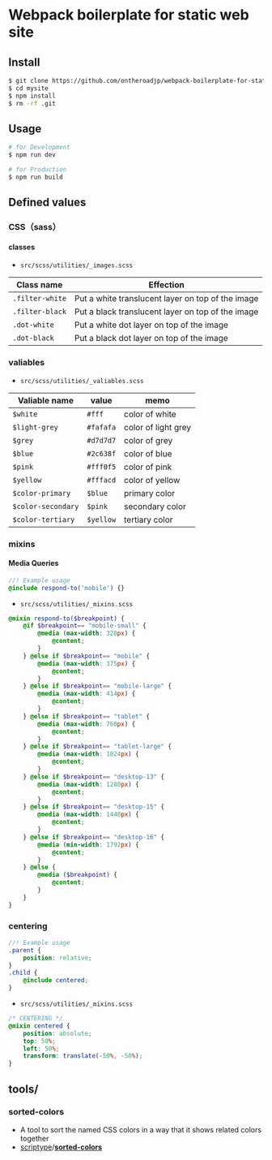 # Webpack boilerplate for static web site

## Install
```bash
$ git clone https://github.com/ontheroadjp/webpack-boilerplate-for-static-website.git mysite
$ cd mysite
$ npm install
$ rm -rf .git
```


## Usage

```bash
# for Development
$ npm run dev

# for Production
$ npm run build
```



## Defined values

### CSS（sass）

#### classes

- ``src/scss/utilities/_images.scss``

| Class name        | Effection                                         |
| ----------------- | ------------------------------------------------- |
| ``.filter-white`` | Put a white translucent layer on top of the image |
| ``.filter-black`` | Put a black translucent layer on top of the image |
| ``.dot-white``    | Put a white dot layer on top of the image         |
| ``.dot-black``    | Put a black dot layer on top of the image         |



### valiables

- ``src/scss/utilities/_valiables.scss``

| Valiable name        | value       | memo                |
| -------------------- | ----------- | ------------------- |
| ``$white``           | ``#fff``    | color of white      |
| ``$light-grey``      | ``#fafafa`` | color of light grey |
| ``$grey``            | ``#d7d7d7`` | color of grey       |
| ``$blue``            | ``#2c638f`` | color of blue       |
| ``$pink​``            | ``#fff0f5`` | color of pink       |
| ``$yellow``          | ``#fffacd`` | color of yellow     |
| ``$color-primary``   | ``$blue``   | primary color       |
| ``$color-secondary`` | ``$pink``   | secondary color     |
| ``$color-tertiary``  | ``$yellow`` | tertiary color      |



### mixins

#### Media Queries

```scss
//! Example usage
@include respond-to('mobile') {}
```

- ``src/scss/utilities/_mixins.scss``

```scss
@mixin respond-to($breakpoint) {
    @if $breakpoint== "mobile-small" {
        @media (max-width: 320px) {
            @content;
        }
    } @else if $breakpoint== "mobile" {
        @media (max-width: 375px) {
            @content;
        }
    } @else if $breakpoint== "mobile-large" {
        @media (max-width: 414px) {
            @content;
        }
    } @else if $breakpoint== "tablet" {
        @media (max-width: 768px) {
            @content;
        }
    } @else if $breakpoint== "tablet-large" {
        @media (max-width: 1024px) {
            @content;
        }
    } @else if $breakpoint== "desktop-13" {
        @media (max-width: 1280px) {
            @content;
        }
    } @else if $breakpoint== "desktop-15" {
        @media (max-width: 1440px) {
            @content;
        }
    } @else if $breakpoint== "desktop-16" {
        @media (min-width: 1792px) {
            @content;
        }
    } @else {
        @media ($breakpoint) {
            @content;
        }
    }
}
```

### centering

```scss
//! Example usage
.parent {
    position: relative;
}
.child {
    @include centered;
}
```

- ``src/scss/utilities/_mixins.scss``

```scss
/* CENTERING */
@mixin centered {
    position: absolute;
    top: 50%;
    left: 50%;
    transform: translate(-50%, -50%);
}
```



## tools/



### sorted-colors

- A tool to sort the named CSS colors in a way that it shows related colors together
- [scriptype](https://github.com/scriptype)/**[sorted-colors](https://github.com/scriptype/sorted-colors)**

